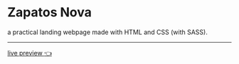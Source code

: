 # Zapatos Nova

a practical landing webpage made with HTML and CSS (with SASS).

---
[live preview :point_left:](https://valkyries12.github.io/nova_shoes/)
